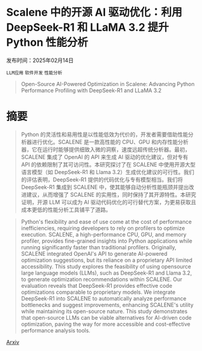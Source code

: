 # Scalene 中的开源 AI 驱动优化：利用 DeepSeek-R1 和 LLaMA 3.2 提升 Python 性能分析

发布时间：2025年02月14日

`LLM应用` `软件开发` `性能分析`

> Open-Source AI-Powered Optimization in Scalene: Advancing Python Performance Profiling with DeepSeek-R1 and LLaMA 3.2

# 摘要

> Python 的灵活性和易用性是以性能低效为代价的，开发者需要借助性能分析器进行优化。SCALENE 是一款高性能的 CPU、GPU 和内存性能分析器，它在运行时能够提供细致入微的洞察，速度远超传统分析器。最初，SCALENE 集成了 OpenAI 的 API 来生成 AI 驱动的优化建议，但对专有 API 的依赖限制了其可访问性。本研究探讨了在 SCALENE 中使用开源大型语言模型（如 DeepSeek-R1 和 Llama 3.2）生成优化建议的可行性。我们的评估表明，DeepSeek-R1 提供的代码优化与专有模型相当。我们将 DeepSeek-R1 集成到 SCALENE 中，使其能够自动分析性能瓶颈并提出改进建议，从而增强了 SCALENE 的实用性，同时保持了其开源特性。本研究证明，开源 LLM 可以成为 AI 驱动代码优化的可行替代方案，为更易获取且成本更低的性能分析工具铺平了道路。

> Python's flexibility and ease of use come at the cost of performance inefficiencies, requiring developers to rely on profilers to optimize execution. SCALENE, a high-performance CPU, GPU, and memory profiler, provides fine-grained insights into Python applications while running significantly faster than traditional profilers. Originally, SCALENE integrated OpenAI's API to generate AI-powered optimization suggestions, but its reliance on a proprietary API limited accessibility. This study explores the feasibility of using opensource large language models (LLMs), such as DeepSeek-R1 and Llama 3.2, to generate optimization recommendations within SCALENE. Our evaluation reveals that DeepSeek-R1 provides effective code optimizations comparable to proprietary models. We integrate DeepSeek-R1 into SCALENE to automatically analyze performance bottlenecks and suggest improvements, enhancing SCALENE's utility while maintaining its open-source nature. This study demonstrates that open-source LLMs can be viable alternatives for AI-driven code optimization, paving the way for more accessible and cost-effective performance analysis tools.

[Arxiv](https://arxiv.org/abs/2502.10299)